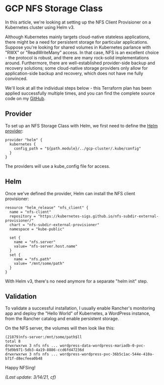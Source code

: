 # GCP NFS Storage Class

In this article, we're looking at setting up the NFS Client Provisioner on a Kubernetes cluster using Helm v3. 

Although Kubernetes mainly targets cloud-native stateless applications, there might be a need for persistent storage for particular applications. Suppose you're looking for shared volumes in Kubernetes parlance with "RWX" or "ReadWriteMany" access. In that case, NFS is an excellent choice - the protocol is robust, and there are many rock-solid implementations around. Furthermore, there are well-established provider-side backup and recovery solutions; some cloud-native storage providers only allow for application-side backup and recovery, which does not have me fully convinced.

We'll look at all the individual steps below - this Terraform plan has been applied successfully multiple times, and you can find the complete source code on my [GitHub](https://github.com/chfrank-cgn/Rancher/tree/master/gcp-nfs-helm3).

## Provider

To set up an NFS Storage Class with Helm, we first need to define the [Helm provider](https://registry.terraform.io/providers/hashicorp/helm/latest/docs):

```
provider "helm" {
  kubernetes {
    config_path = "${path.module}/../gcp-cluster/.kube/config"
  }
}
```

The providers will use a kube_config file for access.

## Helm

Once we've defined the provider, Helm can install the NFS client provisioner:

```
resource "helm_release" "nfs_client" {
  name = "nfs-client"
  repository = "https://kubernetes-sigs.github.io/nfs-subdir-external-provisioner/"
  chart = "nfs-subdir-external-provisioner"
  namespace = "kube-public"

  set { 
    name = "nfs.server"
    value= "nfs-server.host.name"
  }
  set { 
    name = "nfs.path"
    value= "/mnt/some/path"
  }
}
```

With Helm v3, there's no need anymore for a separate "helm init" step.

## Validation

To validate a successful installation, I usually enable Rancher's monitoring app and deploy the "Hello World" of Kubernetes, a WordPress instance, from the Rancher catalog and enable persistent storage.

On the NFS server, the volumes will then look like this:

```
(21879)nfs-server:/mnt/some/path$ll
total 8
drwxrwxrwx 3 nfs nfs ... wordpress-data-wordpress-mariadb-0-pvc-f5d9b971-5db3-4a19-8886-ccd6fd47236d
drwxrwxrwx 3 nfs nfs ... wordpress-wordpress-pvc-36b5c1ac-544e-410a-b71f-d8ecfeea0b48
```

Happy NFSing!

*(Last update: 3/14/21, cf)*
